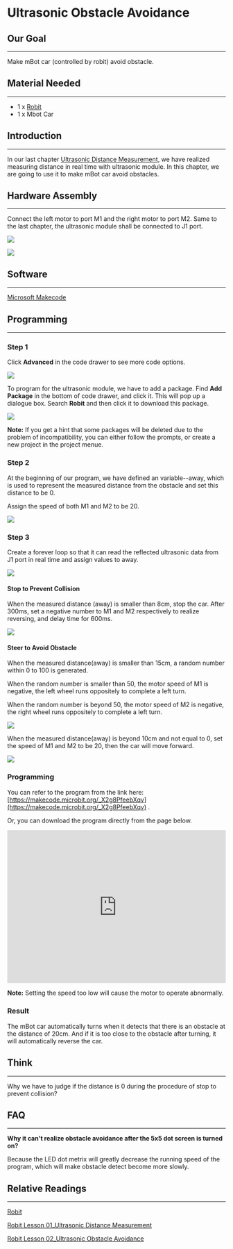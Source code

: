 # Ultrasonic Obstacle Avoidance


## Our Goal 
---

Make mBot car (controlled by robit) avoid obstacle. 


## Material Needed
---

- 1 x [Robit](https://www.elecfreaks.com/estore/elecfreaks-robit-diy-mini-smart-cars-robot-development-platform-chassis-for-micro-bit-compatible-with-mbot.html)
- 1 x Mbot Car


## Introduction
---

In our last chapter [Ultrasonic Distance Measurement](/Robit_Case_01/), we have realized measuring distance in real time with ultrasonic module. In this chapter, we are going to use it to make mBot car avoid obstacles. 


## Hardware Assembly
---

Connect the left motor to port M1 and the right motor to port M2. Same to the last chapter, the ultrasonic module shall be connected to J1 port. 

![](https://i.imgur.com/foGr3ds.png)

![](https://i.imgur.com/dVr2oEr.jpg)


## Software
---

[Microsoft Makecode](https://makecode.microbit.org/#)


## Programming
---

### Step 1

Click **Advanced** in the code drawer to see more code options. 

![](https://i.imgur.com/LjMR5IU.png)

To program for the ultrasonic module, we have to add a package. Find **Add Package** in the bottom of code drawer, and click it. This will pop up a dialogue box. Search **Robit** and then click it to download this package.

![](https://i.imgur.com/ISZ6w26.png)

**Note:** 
If you get a hint  that some packages will be deleted due to the problem of incompatibility, you can either follow the prompts, or create a new project in the project menue.

### Step 2

At the beginning of our program, we have defined an variable--away, which is used to represent the measured distance from the obstacle and set this distance to be 0. 

Assign the speed of both M1 and M2 to be 20. 

![](https://i.imgur.com/cNxMb1t.png)

### Step 3

Create a forever loop so that it can read the reflected ultrasonic data from J1 port in real time and assign values to away. 

![](https://i.imgur.com/iNreh61.png)

#### Stop to Prevent Collision

When the measured distance (away) is smaller than 8cm, stop the car. After 300ms, set a negative number to M1 and M2 respectively to realize reversing, and delay time for 600ms. 


![](https://i.imgur.com/Axkwbms.png)

#### Steer to Avoid Obstacle

When the measured distance(away) is smaller than 15cm, a random number within 0 to 100 is generated. 

When the random number is smaller than 50, the motor speed of M1 is negative, the left wheel runs oppositely to complete a left turn.  

When the random number is beyond 50, the motor speed of M2 is negative, the right wheel runs oppositely to complete a left turn. 

![](https://i.imgur.com/DsDXQmg.png)

When the measured distance(away) is beyond 10cm and not equal to 0, set the speed of M1 and M2 to be 20, then the car will move forward.  

![](https://i.imgur.com/7x5XG1k.png)

### Programming

You can refer to the program from the link here: [https://makecode.microbit.org/_X2g8PfeebXqv](https://makecode.microbit.org/_X2g8PfeebXqv) .

Or, you can download the program directly from the page below. 

<div style="position:relative;height:0;padding-bottom:70%;overflow:hidden;"><iframe style="position:absolute;top:0;left:0;width:100%;height:100%;" src="https://makecode.microbit.org/#pub:_X2g8PfeebXqv" frameborder="0" sandbox="allow-popups allow-forms allow-scripts allow-same-origin"></iframe></div>  

**Note:** Setting the speed too low will cause the motor to operate abnormally.  

### Result

The mBot car automatically turns when it detects that there is an obstacle at the distance of 20cm. And if it is too close to the obstacle after turning, it will automatically reverse the car.


## Think 
---

Why we have to judge if the distance is 0 during the procedure of stop to prevent collision?

## FAQ
---

**Why it can't realize obstacle avoidance after the 5x5 dot screen is turned on?**

Because the LED dot metrix will greatly decrease the running speed of the program, which will make obstacle detect become more slowly. 


## Relative Readings
---

[Robit](Robit_CN)

[Robit Lesson 01_Ultrasonic Distance Measurement](/Robit_Case_01/)

[Robit Lesson 02_Ultrasonic Obstacle Avoidance](/Robit_Case_02/)
